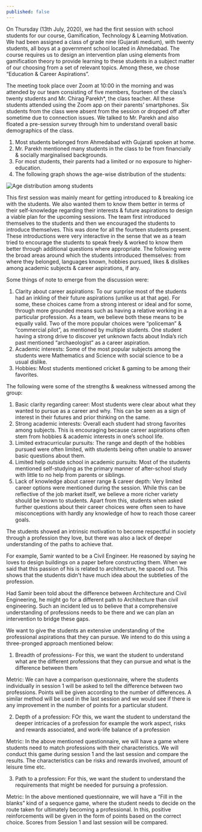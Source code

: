 ```yaml
---
published: false
---
```

On Thursday (13th July, 2020), we had the first session with school students for our course, Gamification, Technology & Learning Motivation. We had been assigned a class of grade nine (Gujarati medium), with twenty students, all boys at a government school located in Ahmedabad. The course requires us to design an intervention plan using elements from gamification theory to provide learning to these students in a subject matter of our choosing from a set of relevant topics. Among these, we chose “Education & Career Aspirations”. 

The meeting took place over Zoom at 10:00 in the morning and was attended by our team consisting of five members, fourteen of the class’s twenty students and Mr. Chirag Parekh*, the class teacher. All these students attended using the Zoom app on their parents’ smartphones. Six students from the class were absent from the session or dropped off after sometime due to connection issues. We talked to Mr. Parekh and also floated a pre-session survey through him to understand overall basic demographics of the class. 

1. Most students belonged from Ahmedabad with Gujarati spoken at home. 
2. Mr. Parekh mentioned many students in the class to be from financially & socially marginalised backgrounds.
3. For most students, their parents had a limited or no exposure to higher-education.
4. The following graph shows the age-wise distribution of the students:

![Age distribution among students]({{site.baseurl}}/images/agedist.png)

This first session was mainly meant for getting introduced to & breaking ice with the students. We also wanted them to know them better in terms of their self-knowledge regarding their interests & future aspirations to design a viable plan for the upcoming sessions. The team first introduced themselves to the students and then we encouraged the students to introduce themselves. This was done for all the fourteen students present. These introductions were very interactive in the sense that we as a team tried to encourage the students to speak freely & worked to know them better through additional questions where appropriate. The following were the broad areas around which the students introduced themselves: from where they belonged, languages known, hobbies pursued, likes & dislikes among academic subjects & career aspirations, if any.    

Some things of note to emerge from the discussion were:
1. Clarity about career aspirations: To our surprise most of the students had an inkling of their future aspirations (unlike us at that age). For some, these choices came from a strong interest or ideal and for some, through more grounded means such as having a relative working in a particular profession. As a team, we believe both these means to be equally valid. Two of the more popular choices were “policeman” & “commercial pilot”, as mentioned by multiple students. One student having a strong drive to discover yet unknown facts about India’s rich past mentioned “archaeologist” as a career aspiration. 
2. Academic interests: Some of the most popular subjects among the students were Mathematics and Science with social science to be a usual dislike. 
3. Hobbies: Most students mentioned cricket & gaming to be among their favorites. 

The following were some of the strengths & weakness witnessed among the group:
1. Basic clarity regarding career: Most students were clear about what they wanted to pursue as a career and why. This can be seen as a sign of interest in their futures and prior thinking on the same.  
2. Strong academic interests: Overall each student had strong favorites among subjects. This is encouraging because career aspirations often stem from hobbies & academic interests in one’s school life.  
3. Limited extracurricular pursuits: The range and depth of the hobbies pursued were often limited, with students being often unable to answer basic questions about them.
4. Limited help outside school in academic pursuits: Most of the students mentioned self-studying as the primary manner of after-school study with little to no help from parents or siblings. 
5. Lack of knowledge about career range & career depth: Very limited career options were mentioned during the session. While this can be reflective of the job market itself, we believe a more richer variety should be known to students. Apart from this, students when asked further questions about their career choices were often seen to have misconceptions with hardly any knowledge of how to reach those career goals. 

The students showed an intrinsic motivation to become respectful in society through a profession they love, but there was also a lack of deeper understanding of the paths to achieve that. 

For example, Samir wanted to be a Civil Engineer. He reasoned by saying he loves to design buildings on a paper before constructing them. When we said that this passion of his is related to architecture, he spaced out. This shows that the students didn't have much idea about the subtleties of the profession.

Had Samir been told about the difference between Architecture and Civil Engineering, he might go for a different path to Architecture than civil engineering. Such an incident led us to believe that a comprehensive understanding of professions needs to be there and we can plan an intervention to bridge these gaps.

We want to give the students an extensive understanding of the professional aspirations that they can pursue. We intend to do this using a three-pronged approach mentioned below:

1. Breadth of professions- For this, we want the student to understand what are the different professions that they can pursue and what is the difference between them

Metric: We can have a comparison questionnaire, where the students individually in session 1 will be asked to tell the difference between two professions. Points will be given according to the number of differences. A similar method will be used in the last session and we would see if there is any improvement in the number of points for a particular student.

2. Depth of a profession: FOr this, we want the student to understand the deeper intricacies of a profession for example the work aspect, risks and rewards associated, and work-life balance of a profession

Metric: In the above mentioned questionnaire, we will have a game where students need to match professions with their characteristics. We will conduct this game during session 1 and the last session and compare the results. The characteristics can be risks and rewards involved, amount of leisure time etc.

3. Path to a profession: For this, we want the student to understand the requirements that might be needed for pursuing a profession.

Metric: In the above mentioned questionnaire, we will have a “Fill in the blanks” kind of a sequence game, where the student needs to decide on the route taken for ultimately becoming a professional. In this, positive reinforcements will be given in the form of points based on the correct choice. Scores from Session 1 and last session will be compared.


